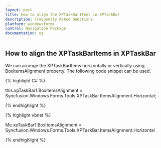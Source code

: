 ```yaml
---
layout: post
title: How to align the XPTaskBarItems in XPTaskBar
description: Frequently Asked Questions
platform: windowsforms
control: Navigation Package
documentation: ug
---
```

## How to align the XPTaskBarItems in XPTaskBar

We can arrange the XPTaskBarItems horizontally or vertically using BoxItemsAlignment property. The following code snippet can be 
used.

{% highlight C# %}  

this.xpTaskBar1.BoxItemsAlignment = Syncfusion.Windows.Forms.Tools.XPTaskBar.ItemsAlignment.Horizontal;

{% endhighlight %}



 {% highlight vbnet %} 

Me.xpTaskBar1.BoxItemsAlignment = Syncfusion.Windows.Forms.Tools.XPTaskBar.ItemsAlignment.Horizontal

{% endhighlight %}